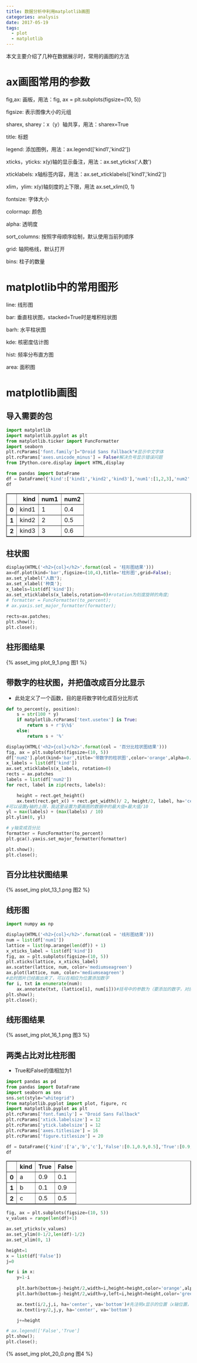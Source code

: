 ```yaml
---
title: 数据分析中利用matplotlib画图
categories: analysis
date: 2017-05-19
tags: 
  - plot
  - matplotlib
---
```


本文主要介绍了几种在数据展示时，常用的画图的方法

# ax画图常用的参数

fig,ax: 画板，用法：fig, ax = plt.subplots(figsize=(10, 5))

figsize: 表示图像大小的元组

sharex, sharey：x（y）轴共享，用法：sharex=True

title: 标题

legend: 添加图例，用法：ax.legend(['kind1','kind2'])

<!--more-->

xticks，yticks: x(y)轴的显示备注，用法：ax.set_yticks('人数')

xticklabels: x轴标签内容，用法：ax.set_xticklabels(['kind1','kind2'])

xlim，ylim: x(y)轴刻度的上下限，用法 ax.set_xlim(0, 1)

fontsize: 字体大小

colormap: 颜色

alpha: 透明度

sort_columns: 按照字母顺序绘制，默认使用当前列顺序

grid: 轴网格线，默认打开

bins: 柱子的数量

# matplotlib中的常用图形

line: 线形图

bar: 垂直柱状图，stacked=True时是堆积柱状图

barh: 水平柱状图

kde: 核密度估计图

hist: 频率分布直方图

area: 面积图

# matplotlib画图
## 导入需要的包


```python
import matplotlib
import matplotlib.pyplot as plt
from matplotlib.ticker import FuncFormatter
import seaborn
plt.rcParams['font.family']="Droid Sans Fallback"#显示中文字体
plt.rcParams['axes.unicode_minus'] = False#解决负号显示错误问题
from IPython.core.display import HTML,display
```


```python
from pandas import DataFrame
df = DataFrame({'kind':['kind1','kind2','kind3'],'num1':[1,2,3],'num2':[0.4,0.5,0.6]})
df
```
<div>
<table border="1" class="dataframe">
  <thead>
    <tr style="text-align: right;">
      <th></th>
      <th>kind</th>
      <th>num1</th>
      <th>num2</th>
    </tr>
  </thead>
  <tbody>
    <tr>
      <th>0</th>
      <td>kind1</td>
      <td>1</td>
      <td>0.4</td>
    </tr>
    <tr>
      <th>1</th>
      <td>kind2</td>
      <td>2</td>
      <td>0.5</td>
    </tr>
    <tr>
      <th>2</th>
      <td>kind3</td>
      <td>3</td>
      <td>0.6</td>
    </tr>
  </tbody>
</table>
</div>

## 柱状图


```python
display(HTML('<h2>{col}</h2>'.format(col = '柱形图结果')))
ax=df.plot(kind='bar',figsize=(10,4),title='柱形图',grid=False);
ax.set_ylabel("人数");
ax.set_xlabel('种类');
x_labels=list(df['kind']);
ax.set_xticklabels(x_labels,rotation=0)#rotation为刻度旋转的角度;
# formatter = FuncFormatter(to_percent);
# ax.yaxis.set_major_formatter(formatter);
    
rects=ax.patches;
plt.show();
plt.close();
```


<h2>柱形图结果</h2>


{% asset_img plot_9_1.png 图1 %} 



## 带数字的柱状图，并把值改成百分比显示

* 此处定义了一个函数，目的是将数字转化成百分比形式


```python
def to_percent(y, position):
    s = str(100 * y)
    if matplotlib.rcParams['text.usetex'] is True:
        return s + r'$\%$'
    else:
        return s + '%'
```


```python
display(HTML('<h2>{col}</h2>'.format(col = '百分比柱状图结果')))
fig, ax = plt.subplots(figsize=(10, 5))
df['num2'].plot(kind='bar',title='带数字的柱状图',color='orange',alpha=0.7,grid=False)
x_labels = list(df['kind'])
ax.set_xticklabels(x_labels, rotation=0)
rects = ax.patches
labels = list(df['num2'])
for rect, label in zip(rects, labels):

    height = rect.get_height()
    ax.text(rect.get_x() + rect.get_width()/ 2, height/2, label, ha='center', va='bottom')
#可以设置y轴的上限，我这里设置为要画图的数据中的最大值+最大值/10    
yl = max(labels) + (max(labels) / 10)
plt.ylim(0, yl)

# y轴变成百分比
formatter = FuncFormatter(to_percent)
plt.gca().yaxis.set_major_formatter(formatter)

plt.show();
plt.close();
```


<h2>百分比柱状图结果</h2>


{% asset_img plot_13_1.png 图2 %} 


## 线形图


```python
import numpy as np
```


```python
display(HTML('<h2>{col}</h2>'.format(col = '线形图结果')))
num = list(df['num1'])
lattice = list(np.arange(len(df)) + 1)
x_xticks_label = list(df['kind'])
fig, ax = plt.subplots(figsize=(10, 5))
plt.xticks(lattice, x_xticks_label)
ax.scatter(lattice, num, color='mediumseagreen')
ax.plot(lattice, num, color='mediumseagreen')
#此时图片已经画出来了，可以在相应为位置添加数字
for i, txt in enumerate(num):
    ax.annotate(txt, (lattice[i], num[i]))#括号中的参数为（要添加的数字，对应的x的位置，对应的y的位置）
plt.show();
plt.close();
```


<h2>线形图结果</h2>


{% asset_img plot_16_1.png 图3 %} 


## 两类占比对比柱形图
* True和False的值相加为1


```python
import pandas as pd
from pandas import DataFrame
import seaborn as sns
sns.set(style="whitegrid")
from matplotlib.pyplot import plot, figure, rc
import matplotlib.pyplot as plt
plt.rcParams['font.family'] = "Droid Sans Fallback"
plt.rcParams['xtick.labelsize'] = 12
plt.rcParams['ytick.labelsize'] = 12
plt.rcParams['axes.titlesize'] = 16
plt.rcParams['figure.titlesize'] = 20
```


```python
df = DataFrame({'kind':['a','b','c'],'False':[0.1,0.9,0.5],'True':[0.9,0.1,0.5]})[['kind','True','False']]
df
```
<div>
<table border="1" class="dataframe">
  <thead>
    <tr style="text-align: right;">
      <th></th>
      <th>kind</th>
      <th>True</th>
      <th>False</th>
    </tr>
  </thead>
  <tbody>
    <tr>
      <th>0</th>
      <td>a</td>
      <td>0.9</td>
      <td>0.1</td>
    </tr>
    <tr>
      <th>1</th>
      <td>b</td>
      <td>0.1</td>
      <td>0.9</td>
    </tr>
    <tr>
      <th>2</th>
      <td>c</td>
      <td>0.5</td>
      <td>0.5</td>
    </tr>
  </tbody>
</table>
</div>

```python
fig, ax = plt.subplots(figsize=(10, 5))
v_values = range(len(df)+1)

ax.set_yticks(v_values)
ax.set_ylim(0-1/2,len(df)-1/2)
ax.set_xlim(0, 1)

height=1
x = list(df['False'])
j=0

for i in x:        
    y=1-i
    
    plt.barh(bottom=j-height/2,width=i,height=height,color='orange',alpha=0.7)#alpha:透明度
    plt.barh(bottom=j-height/2,width=y,left=i,height=height,color='green',alpha=0.7)

    ax.text(i/2,j,i, ha='center', va='bottom')#先注明x显示的位置（x轴位置，y轴位置，要显示的值，...)
    ax.text(i+y/2,j,y, ha='center', va='bottom')

    j+=height

# ax.legend(['False','True']
plt.show();
plt.close();
```

{% asset_img plot_20_0.png 图4 %} 

